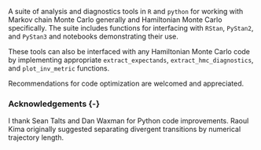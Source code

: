 A suite of analysis and diagnostics tools in `R` and `python` for working with
Markov chain Monte Carlo generally and Hamiltonian Monte Carlo specifically.
The suite includes functions for interfacing with `RStan`, `PyStan2`, and
`PyStan3` and notebooks demonstrating their use.

These tools can also be interfaced with any Hamiltonian Monte Carlo code by
implementing appropriate `extract_expectands`, `extract_hmc_diagnostics`, and
`plot_inv_metric` functions.

Recommendations for code optimization are welcomed and appreciated.

### Acknowledgements {-}

I thank Sean Talts and Dan Waxman for Python code improvements.  Raoul Kima
originally suggested separating divergent transitions by numerical trajectory
length.
